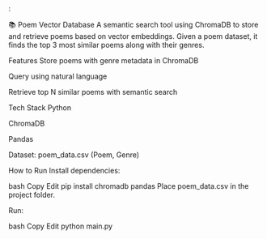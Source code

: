 :

📚 Poem Vector Database
A semantic search tool using ChromaDB to store and retrieve poems based on vector embeddings.
Given a poem dataset, it finds the top 3 most similar poems along with their genres.

Features
Store poems with genre metadata in ChromaDB

Query using natural language

Retrieve top N similar poems with semantic search

Tech Stack
Python

ChromaDB

Pandas

Dataset: poem_data.csv (Poem, Genre)

How to Run
Install dependencies:

bash
Copy
Edit
pip install chromadb pandas
Place poem_data.csv in the project folder.

Run:

bash
Copy
Edit
python main.py

